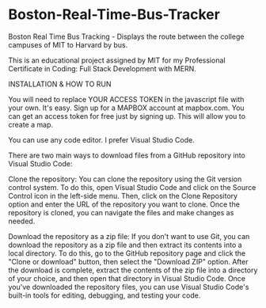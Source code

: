 # Boston-Real-Time-Bus-Tracker
Boston Real Time Bus Tracking - Displays the route between the college campuses of MIT to Harvard by bus.

This is an educational project assigned by MIT for my Professional Certificate in Coding: Full Stack Development with MERN.

INSTALLATION & HOW TO RUN

You will need to replace YOUR ACCESS TOKEN in the javascript file with your own. It's easy. Sign up for a MAPBOX account at mapbox.com. You can get an access token for free just by signing up. This will allow you to create a map.

You can use any code editor. I prefer Visual Studio Code. 

There are two main ways to download files from a GitHub repository into Visual Studio Code:

Clone the repository: You can clone the repository using the Git version control system. To do this, open Visual Studio Code and click on the Source Control icon in the left-side menu. Then, click on the Clone Repository option and enter the URL of the repository you want to clone. Once the repository is cloned, you can navigate the files and make changes as needed.

Download the repository as a zip file: If you don't want to use Git, you can download the repository as a zip file and then extract its contents into a local directory. To do this, go to the GitHub repository page and click the "Clone or download" button, then select the "Download ZIP" option. After the download is complete, extract the contents of the zip file into a directory of your choice, and then open that directory in Visual Studio Code.
Once you've downloaded the repository files, you can use Visual Studio Code's built-in tools for editing, debugging, and testing your code.
